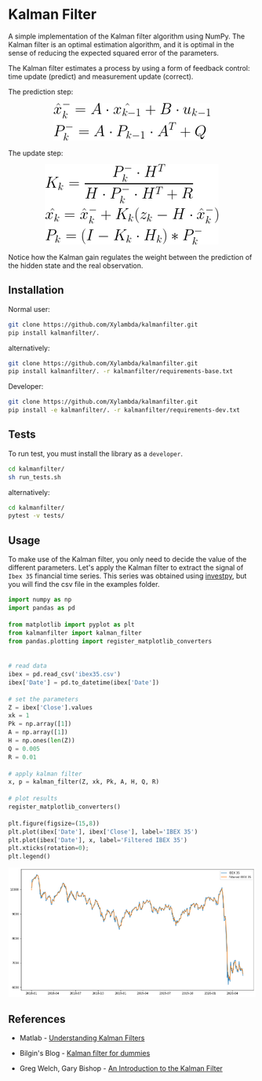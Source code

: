 # Kalman Filter
A simple implementation of the Kalman filter algorithm using NumPy. The Kalman
filter is an optimal estimation algorithm, and it is optimal in the sense of 
reducing the expected squared error of the parameters.

The Kalman filter estimates a process by using a form of feedback control: time
update (predict) and measurement update (correct).

The prediction step:
<p align="center">
  <img src="img/predict.png">
</p>

The update step:
<p align="center">
  <img src="img/update.png">
</p>

Notice how the Kalman gain regulates the weight between the prediction of the
hidden state and the real observation.

## Installation
Normal user:
```bash
git clone https://github.com/Xylambda/kalmanfilter.git
pip install kalmanfilter/.
```

alternatively:
```bash
git clone https://github.com/Xylambda/kalmanfilter.git
pip install kalmanfilter/. -r kalmanfilter/requirements-base.txt
```

Developer:
```bash
git clone https://github.com/Xylambda/kalmanfilter.git
pip install -e kalmanfilter/. -r kalmanfilter/requirements-dev.txt
```

## Tests
To run test, you must install the library as a `developer`.
```bash
cd kalmanfilter/
sh run_tests.sh
```

alternatively:
```bash
cd kalmanfilter/
pytest -v tests/
```

## Usage
To make use of the Kalman filter, you only need to decide the value of the 
different parameters. Let's apply the Kalman filter to extract the signal of 
`Ibex 35` financial time series. This series was obtained using 
[investpy](https://github.com/alvarobartt/investpy), but you will find the csv 
file in the examples folder.
```python
import numpy as np
import pandas as pd

from matplotlib import pyplot as plt
from kalmanfilter import kalman_filter
from pandas.plotting import register_matplotlib_converters


# read data
ibex = pd.read_csv('ibex35.csv')
ibex['Date'] = pd.to_datetime(ibex['Date'])

# set the parameters
Z = ibex['Close'].values
xk = 1
Pk = np.array([1])
A = np.array([1])
H = np.ones(len(Z))
Q = 0.005
R = 0.01

# apply kalman filter
x, p = kalman_filter(Z, xk, Pk, A, H, Q, R)

# plot results
register_matplotlib_converters()

plt.figure(figsize=(15,8))
plt.plot(ibex['Date'], ibex['Close'], label='IBEX 35')
plt.plot(ibex['Date'], x, label='Filtered IBEX 35')
plt.xticks(rotation=0);
plt.legend()
```
![signal](img/signal.png)

## References
* Matlab - [Understanding Kalman Filters](https://www.youtube.com/playlist?list=PLn8PRpmsu08pzi6EMiYnR-076Mh-q3tWr)

* Bilgin's Blog - [Kalman filter for dummies](http://bilgin.esme.org/BitsAndBytes/KalmanFilterforDummies)

* Greg Welch, Gary Bishop - [An Introduction to the Kalman Filter](https://www.cs.unc.edu/~welch/media/pdf/kalman_intro.pdf)
